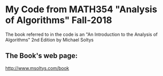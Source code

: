 # My Code from MATH354 "Analysis of Algorithms" Fall-2018

The book referred to in the code is an "An Introduction to the Analysis of Algorithms" 2nd Edition by Michael Soltys

## The Book's web page:
http://www.msoltys.com/book
